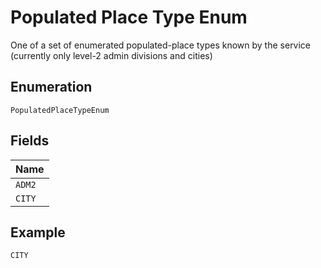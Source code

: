 
# Populated Place Type Enum

One of a set of enumerated populated-place types known by the service (currently only level-2 admin divisions and
cities)

## Enumeration

`PopulatedPlaceTypeEnum`

## Fields

| Name |
|  --- |
| `ADM2` |
| `CITY` |

## Example

```
CITY
```

